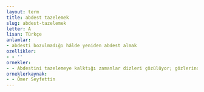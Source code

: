 ```yaml
---
layout: term
title: abdest tazelemek
slug: abdest-tazelemek
letter: A
lisan: Türkçe
anlamlar:
- abdesti bozulmadığı hâlde yeniden abdest almak
ozellikler:
- - ''
ornekler:
- - Abdestini tazelemeye kalktığı zamanlar dizleri çözülüyor; gözlerinde karanlık, kırmızı benekler uçuşuyordu
orneklerkaynak:
- - Ömer Seyfettin
---
```

